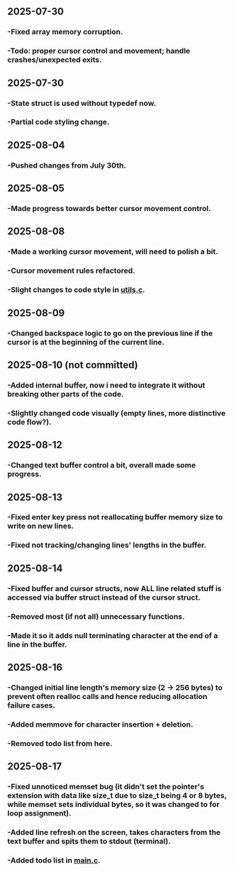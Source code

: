 ## 2025-07-30
### -Fixed array memory corruption.
### -Todo: proper cursor control and movement; handle crashes/unexpected exits.

## 2025-07-30
### -State struct is used without typedef now.
### -Partial code styling change.

## 2025-08-04
### -Pushed changes from July 30th.

## 2025-08-05
### -Made progress towards better cursor movement control.

## 2025-08-08
### -Made a working cursor movement, will need to polish a bit.
### -Cursor movement rules refactored.
### -Slight changes to code style in [utils.c](utils.c).

## 2025-08-09
### -Changed backspace logic to go on the previous line if the cursor is at the beginning of the current line.

## 2025-08-10 (not committed)
### -Added internal buffer, now i need to integrate it without breaking other parts of the code.
### -Slightly changed code visually (empty lines, more distinctive code flow?).

## 2025-08-12
### -Changed text buffer control a bit, overall made some progress.

## 2025-08-13
### -Fixed enter key press not reallocating buffer memory size to write on new lines.
### -Fixed not tracking/changing lines' lengths in the buffer.

## 2025-08-14
### -Fixed buffer and cursor structs, now ALL line related stuff is accessed via buffer struct instead of the cursor struct.
### -Removed most (if not all) unnecessary functions.
### -Made it so it adds null terminating character at the end of a line in the buffer.

## 2025-08-16
### -Changed initial line length's memory size (2 -> 256 bytes) to prevent often realloc calls and hence reducing allocation failure cases.
### -Added memmove for character insertion + deletion.
### -Removed todo list from here.

## 2025-08-17
### -Fixed unnoticed memset bug (it didn't set the pointer's extension with data like size\_t due to size\_t being 4 or 8 bytes, while memset sets individual bytes, so it was changed to for loop assignment).
### -Added line refresh on the screen, takes characters from the text buffer and spits them to stdout (terminal).
### -Added todo list in [main.c](main.c).
